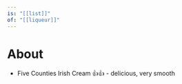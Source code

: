 ```yaml
---
is: "[[list]]"
of: "[[liqueur]]"
---
```


# About
- Five Counties Irish Cream 👍👍 - delicious, very smooth
